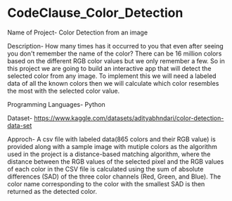 #  CodeClause_Color_Detection

Name of Project- Color Detection from an image

Description- How many times has it occurred to you that even after seeing you don't remember the name of the color? There can be 16 million colors based on the different RGB color values but we only remember a few. So in this project we are going to build an interactive app that will detect the selected color from any image. To implement this we will need a labeled data of all the known colors then we will calculate which color resembles the most with the selected color value.

Programming Languages- Python

Dataset- https://www.kaggle.com/datasets/adityabhndari/color-detection-data-set

Approch-
A csv file with labeled data(865 colors and their RGB value) is provided along with a sample image with mutiple colors as the algorithm used in the project is a distance-based matching algorithm, where the distance between the RGB values of the selected pixel and the RGB values of each color in the CSV file is calculated using the sum of absolute differences (SAD) of the three color channels (Red, Green, and Blue). The color name corresponding to the color with the smallest SAD is then returned as the detected color.



